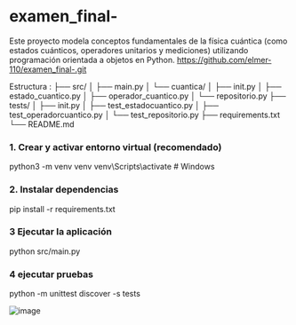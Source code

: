 # examen_final-
Este proyecto modela conceptos fundamentales de la física cuántica (como estados cuánticos, operadores unitarios y mediciones) utilizando programación orientada a objetos en Python.
https://github.com/elmer-110/examen_final-.git  
  
Estructura :
├── src/
│ ├── main.py
│ └── cuantica/
│ ├── init.py
│ ├── estado_cuantico.py
│ ├── operador_cuantico.py
│ └── repositorio.py
├── tests/
│ ├── init.py
│ ├── test_estadocuantico.py
│ ├── test_operadorcuantico.py
│ └── test_repositorio.py
├── requirements.txt
└── README.md

### 1. Crear y activar entorno virtual (recomendado)
python3 -m venv venv
venv\Scripts\activate         # Windows

### 2. Instalar dependencias
pip install -r requirements.txt


### 3 Ejecutar la aplicación
python src/main.py

### 4 ejecutar pruebas
 python -m unittest discover -s tests

![image](https://github.com/user-attachments/assets/0bd27e18-2345-4678-866f-d517eda824b9)

